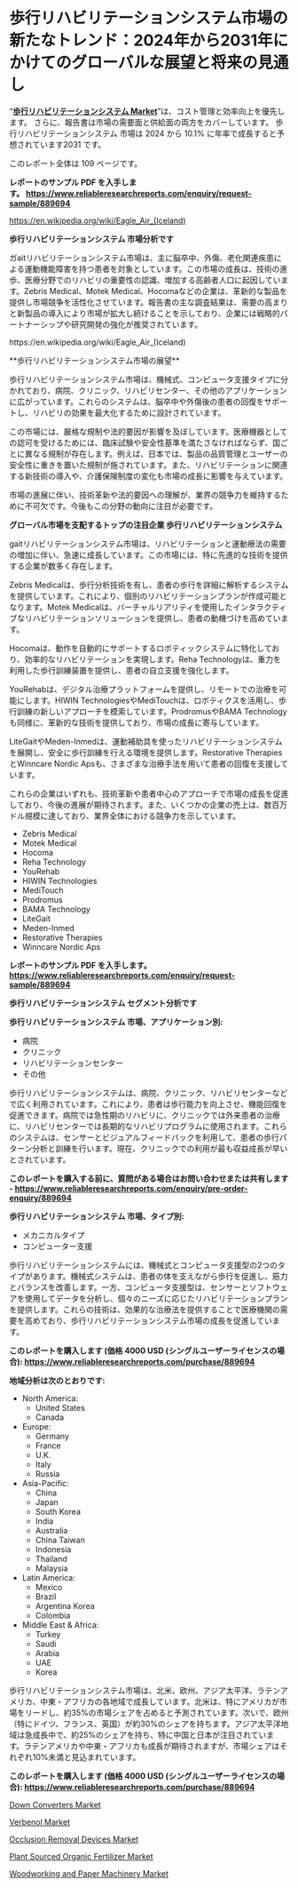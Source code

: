 <p><h1>歩行リハビリテーションシステム市場の新たなトレンド：2024年から2031年にかけてのグローバルな展望と将来の見通し</h1></p><p>&ldquo;<strong><a href="https://www.reliableresearchreports.com/gait-rehabilitation-system-r889694">歩行リハビリテーションシステム Market</a></strong>&rdquo;は、コスト管理と効率向上を優先します。 さらに、報告書は市場の需要面と供給面の両方をカバーしています。 歩行リハビリテーションシステム 市場は 2024 から 10.1% に年率で成長すると予想されています2031 です。</p>
<p>このレポート全体は 109 ページです。</p>
<p><strong>レポートのサンプル PDF を入手します。&nbsp;<a href="https://www.reliableresearchreports.com/enquiry/request-sample/889694">https://www.reliableresearchreports.com/enquiry/request-sample/889694</a></strong></p>
<p><a href="https://en.wikipedia.org/wiki/Eagle_Air_(Iceland)">https://en.wikipedia.org/wiki/Eagle_Air_(Iceland)</a></p>
<p><strong>歩行リハビリテーションシステム 市場分析です</strong></p>
<p><p>ガaitリハビリテーションシステム市場は、主に脳卒中、外傷、老化関連疾患による運動機能障害を持つ患者を対象としています。この市場の成長は、技術の進歩、医療分野でのリハビリの重要性の認識、増加する高齢者人口に起因しています。Zebris Medical、Motek Medical、Hocomaなどの企業は、革新的な製品を提供し市場競争を活性化させています。報告書の主な調査結果は、需要の高まりと新製品の導入により市場が拡大し続けることを示しており、企業には戦略的パートナーシップや研究開発の強化が推奨されています。</p></p>
<p>https://en.wikipedia.org/wiki/Eagle_Air_(Iceland)</p>
<p><p>**歩行リハビリテーションシステム市場の展望**</p><p>歩行リハビリテーションシステム市場は、機械式、コンピュータ支援タイプに分かれており、病院、クリニック、リハビリセンター、その他のアプリケーションに広がっています。これらのシステムは、脳卒中や外傷後の患者の回復をサポートし、リハビリの効果を最大化するために設計されています。</p><p>この市場には、厳格な規制や法的要因が影響を及ぼしています。医療機器としての認可を受けるためには、臨床試験や安全性基準を満たさなければならず、国ごとに異なる規制が存在します。例えば、日本では、製品の品質管理とユーザーの安全性に重きを置いた規制が施されています。また、リハビリテーションに関連する新技術の導入や、介護保険制度の変化も市場の成長に影響を与えています。</p><p>市場の進展に伴い、技術革新や法的要因への理解が、業界の競争力を維持するために不可欠です。今後もこの分野の動向に注目が必要です。</p></p>
<p><strong>グローバル市場を支配するトップの注目企業 歩行リハビリテーションシステム</strong></p>
<p><p> gaitリハビリテーションシステム市場は、リハビリテーションと運動療法の需要の増加に伴い、急速に成長しています。この市場には、特に先進的な技術を提供する企業が数多く存在します。</p><p>Zebris Medicalは、歩行分析技術を有し、患者の歩行を詳細に解析するシステムを提供しています。これにより、個別のリハビリテーションプランが作成可能となります。Motek Medicalは、バーチャルリアリティを使用したインタラクティブなリハビリテーションソリューションを提供し、患者の動機づけを高めています。</p><p>Hocomaは、動作を自動的にサポートするロボティックシステムに特化しており、効率的なリハビリテーションを実現します。Reha Technologyは、重力を利用した歩行訓練装置を提供し、患者の自立支援を強化します。</p><p>YouRehabは、デジタル治療プラットフォームを提供し、リモートでの治療を可能にします。HIWIN TechnologiesやMediTouchは、ロボティクスを活用し、歩行訓練の新しいアプローチを模索しています。ProdromusやBAMA Technologyも同様に、革新的な技術を提供しており、市場の成長に寄与しています。</p><p>LiteGaitやMeden-Inmedは、運動補助具を使ったリハビリテーションシステムを展開し、安全に歩行訓練を行える環境を提供します。Restorative TherapiesとWinncare Nordic Apsも、さまざまな治療手法を用いて患者の回復を支援しています。</p><p>これらの企業はいずれも、技術革新や患者中心のアプローチで市場の成長を促進しており、今後の進展が期待されます。また、いくつかの企業の売上は、数百万ドル規模に達しており、業界全体における競争力を示しています。</p></p>
<p><ul><li>Zebris Medical</li><li>Motek Medical</li><li>Hocoma</li><li>Reha Technology</li><li>YouRehab</li><li>HIWIN Technologies</li><li>MediTouch</li><li>Prodromus</li><li>BAMA Technology</li><li>LiteGait</li><li>Meden-Inmed</li><li>Restorative Therapies</li><li>Winncare Nordic Aps</li></ul></p>
<p><strong>レポートのサンプル PDF を入手します。 <a href="https://www.reliableresearchreports.com/enquiry/request-sample/889694">https://www.reliableresearchreports.com/enquiry/request-sample/889694</a></strong></p>
<p><strong>歩行リハビリテーションシステム セグメント分析です</strong></p>
<p><strong>歩行リハビリテーションシステム 市場、アプリケーション別:</strong></p>
<p><ul><li>病院</li><li>クリニック</li><li>リハビリテーションセンター</li><li>その他</li></ul></p>
<p><p>歩行リハビリテーションシステムは、病院、クリニック、リハビリセンターなどで広く利用されています。これにより、患者は歩行能力を向上させ、機能回復を促進できます。病院では急性期のリハビリに、クリニックでは外来患者の治療に、リハビリセンターでは長期的なリハビリプログラムに使用されます。これらのシステムは、センサーとビジュアルフィードバックを利用して、患者の歩行パターン分析と訓練を行います。現在、クリニックでの利用が最も収益成長が早いとされています。</p></p>
<p><strong>このレポートを購入する前に、質問がある場合はお問い合わせまたは共有します - <a href="https://www.reliableresearchreports.com/enquiry/pre-order-enquiry/889694">https://www.reliableresearchreports.com/enquiry/pre-order-enquiry/889694</a></strong></p>
<p><strong>歩行リハビリテーションシステム 市場、タイプ別:</strong></p>
<p><ul><li>メカニカルタイプ</li><li>コンピューター支援</li></ul></p>
<p><p>歩行リハビリテーションシステムには、機械式とコンピュータ支援型の2つのタイプがあります。機械式システムは、患者の体を支えながら歩行を促進し、筋力とバランスを改善します。一方、コンピュータ支援型は、センサーとソフトウェアを使用してデータを分析し、個々のニーズに応じたリハビリテーションプランを提供します。これらの技術は、効果的な治療法を提供することで医療機関の需要を高めており、歩行リハビリテーションシステム市場の成長を促進しています。</p></p>
<p><strong>このレポートを購入します (価格 4000 USD (シングルユーザーライセンスの場合): <a href="https://www.reliableresearchreports.com/purchase/889694">https://www.reliableresearchreports.com/purchase/889694</a></strong></p>
<p><strong>地域分析は次のとおりです:</strong></p>
<p><ul>
    <li>
        North America:
        <ul>
            <li>United States</li>
            <li>Canada</li>
        </ul>
    </li>
    <li>
        Europe:
        <ul>
            <li>Germany</li>
            <li>France</li>
            <li>U.K.</li>
            <li>Italy</li>
            <li>Russia</li>
        </ul>
    </li>
    <li>
        Asia-Pacific:
        <ul>
            <li>China</li>
            <li>Japan</li>
            <li>South Korea</li>
            <li>India</li>
            <li>Australia</li>
            <li>China Taiwan</li>
            <li>Indonesia</li>
            <li>Thailand</li>
            <li>Malaysia</li>
        </ul>
    </li>
    <li>
        Latin America:
        <ul>
            <li>Mexico</li>
            <li>Brazil</li>
            <li>Argentina Korea</li>
            <li>Colombia</li>
        </ul>
    </li>
    <li>
        Middle East & Africa:
        <ul>
            <li>Turkey</li>
            <li>Saudi</li>
            <li>Arabia</li>
            <li>UAE</li>
            <li>Korea</li>
        </ul>
    </li>
    </ul></p>
<p><p>歩行リハビリテーションシステム市場は、北米、欧州、アジア太平洋、ラテンアメリカ、中東・アフリカの各地域で成長しています。北米は、特にアメリカが市場をリードし、約35%の市場シェアを占めると予測されています。次いで、欧州（特にドイツ、フランス、英国）が約30%のシェアを持ちます。アジア太平洋地域は急成長中で、約25%のシェアを持ち、特に中国と日本が注目されています。ラテンアメリカや中東・アフリカも成長が期待されますが、市場シェアはそれぞれ10%未満と見込まれています。</p></p>
<p><strong>このレポートを購入します (価格 4000 USD (シングルユーザーライセンスの場合): <a href="https://www.reliableresearchreports.com/purchase/889694">https://www.reliableresearchreports.com/purchase/889694</a></strong></p>
<p><p><a href="https://github.com/arionmp/Market-Research-Report-List-5/blob/main/down-converters-market.md">Down Converters Market</a></p><p><a href="https://www.linkedin.com/pulse/verbenol-market-size-share-analysis-growth-trends-dfisc?trackingId=4YhmVDfTQaa8fiZkNrlyLA%3D%3D">Verbenol Market</a></p><p><a href="https://issuu.com/reportprime-2/docs/occlusion-removal-devices-market-si_7b3796fb90e57c">Occlusion Removal Devices Market</a></p><p><a href="https://issuu.com/reportprime-2/docs/plant-sourced-organic-fertilizer-ma_9e3e8c3e6f975c">Plant Sourced Organic Fertilizer Market</a></p><p><a href="https://medium.com/@pelloscooterist_44143/woodworking-and-paper-machinery-market-trends-and-strategic-market-insights-2024-2031-bc20338a18b7">Woodworking and Paper Machinery Market</a></p></p>